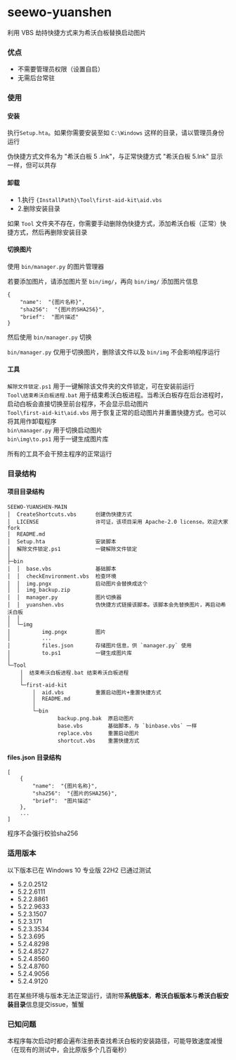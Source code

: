 # seewo-yuanshen

利用 VBS 劫持快捷方式来为希沃白板替换启动图片

### 优点
- 不需要管理员权限（设置自启）
- 无需后台常驻

### 使用
#### 安装
执行`Setup.hta`。如果你需要安装至如 `C:\Windows` 这样的目录，请以管理员身份运行

伪快捷方式文件名为 "希沃白板 5 .lnk"，与正常快捷方式 "希沃白板 5.lnk" 显示一样，但可以共存

#### 卸载
- 1.执行 `{InstallPath}\Tool\first-aid-kit\aid.vbs`
- 2.删除安装目录

如果 `Tool` 文件夹不存在，你需要手动删除伪快捷方式，添加希沃白板（正常）快捷方式，然后再删除安装目录

#### 切换图片
使用 `bin/manager.py` 的图片管理器

若要添加图片，请添加图片至 `bin/img/`，再向 `bin/img/` 添加图片信息
```
{
	"name":  "{图片名称}",
	"sha256":  "{图片的SHA256}",
	"brief":  "图片描述"
}
```
然后使用 `bin/manager.py` 切换

`bin/manager.py` 仅用于切换图片，删除该文件以及 `bin/img` 不会影响程序运行

#### 工具
`解除文件锁定.ps1` 用于一键解除该文件夹的文件锁定，可在安装前运行  
`Tool\结束希沃白板进程.bat` 用于结束希沃白板进程。当希沃白板存在后台进程时，启动白板会直接切换至前台程序，不会显示启动图片  
`Tool\first-aid-kit\aid.vbs` 用于恢复正常的启动图片并重置快捷方式。也可以将其用作卸载程序  
`bin\manager.py` 用于切换启动图片  
`bin\img\to.ps1` 用于一键生成图片库  

所有的工具不会干预主程序的正常运行

### 目录结构
#### 项目目录结构
```
SEEWO-YUANSHEN-MAIN
│  CreateShortcuts.vbs		创建伪快捷方式
│  LICENSE					许可证，该项目采用 Apache-2.0 license。欢迎大家 fork
│  README.md
│  Setup.hta				安装脚本
│  解除文件锁定.ps1			一键解除文件锁定
│
├─bin
│  │  base.vbs				基础脚本
│  │  checkEnvironment.vbs	检查环境
│  │  img.pngx				启动图片会替换成这个
│  │  img_backup.zip
│  │  manager.py			图片切换器
│  │  yuanshen.vbs			伪快捷方式链接该脚本。该脚本会先替换图片，再启动希沃白板
│  │
│  └─img
│          img.pngx			图片
│          ...
│          files.json		存储图片信息，供 `manager.py` 使用
│          to.ps1			一键生成图片库
│
└─Tool
    │  结束希沃白板进程.bat	结束希沃白板进程
    │
    └─first-aid-kit
        │  aid.vbs			重置启动图片+重置快捷方式
        │  README.md
        │
        └─bin
                backup.png.bak	原启动图片
                base.vbs		基础脚本，与 `binbase.vbs` 一样
                replace.vbs		重置启动图片
                shortcut.vbs	重置快捷方式
```

#### files.json 目录结构
```
[
	{
		"name":  "{图片名称}",
		"sha256":  "{图片的SHA256}",
		"brief":  "图片描述"
	},
	...
]
```

程序不会强行校验sha256

### 适用版本
以下版本已在 Windows 10 专业版 22H2 已通过测试
- 5.2.0.2512
- 5.2.2.6111
- 5.2.2.8861
- 5.2.2.9633
- 5.2.3.1507
- 5.2.3.171
- 5.2.3.3534
- 5.2.3.695
- 5.2.4.8298
- 5.2.4.8527
- 5.2.4.8560
- 5.2.4.8760
- 5.2.4.9056
- 5.2.4.9120

若在某些环境与版本无法正常运行，请附带**系统版本**，**希沃白板版本**与**希沃白板安装目录**信息提交issue，蟹蟹

### 已知问题

本程序每次启动时都会遍布注册表查找希沃白板的安装路径，可能导致速度减慢（在现有的测试中，会比原版多个几百毫秒）


